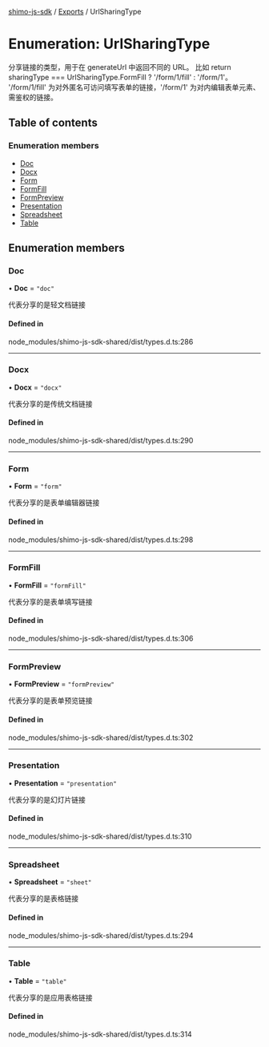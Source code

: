 [shimo-js-sdk](../README.md) / [Exports](../modules.md) / UrlSharingType

# Enumeration: UrlSharingType

分享链接的类型，用于在 generateUrl 中返回不同的 URL。
比如 return sharingType === UrlSharingType.FormFill ? '/form/1/fill' : '/form/1'。
'/form/1/fill' 为对外匿名可访问填写表单的链接，'/form/1' 为对内编辑表单元素、需鉴权的链接。

## Table of contents

### Enumeration members

- [Doc](UrlSharingType.md#doc)
- [Docx](UrlSharingType.md#docx)
- [Form](UrlSharingType.md#form)
- [FormFill](UrlSharingType.md#formfill)
- [FormPreview](UrlSharingType.md#formpreview)
- [Presentation](UrlSharingType.md#presentation)
- [Spreadsheet](UrlSharingType.md#spreadsheet)
- [Table](UrlSharingType.md#table)

## Enumeration members

### Doc

• **Doc** = `"doc"`

代表分享的是轻文档链接

#### Defined in

node_modules/shimo-js-sdk-shared/dist/types.d.ts:286

___

### Docx

• **Docx** = `"docx"`

代表分享的是传统文档链接

#### Defined in

node_modules/shimo-js-sdk-shared/dist/types.d.ts:290

___

### Form

• **Form** = `"form"`

代表分享的是表单编辑器链接

#### Defined in

node_modules/shimo-js-sdk-shared/dist/types.d.ts:298

___

### FormFill

• **FormFill** = `"formFill"`

代表分享的是表单填写链接

#### Defined in

node_modules/shimo-js-sdk-shared/dist/types.d.ts:306

___

### FormPreview

• **FormPreview** = `"formPreview"`

代表分享的是表单预览链接

#### Defined in

node_modules/shimo-js-sdk-shared/dist/types.d.ts:302

___

### Presentation

• **Presentation** = `"presentation"`

代表分享的是幻灯片链接

#### Defined in

node_modules/shimo-js-sdk-shared/dist/types.d.ts:310

___

### Spreadsheet

• **Spreadsheet** = `"sheet"`

代表分享的是表格链接

#### Defined in

node_modules/shimo-js-sdk-shared/dist/types.d.ts:294

___

### Table

• **Table** = `"table"`

代表分享的是应用表格链接

#### Defined in

node_modules/shimo-js-sdk-shared/dist/types.d.ts:314
